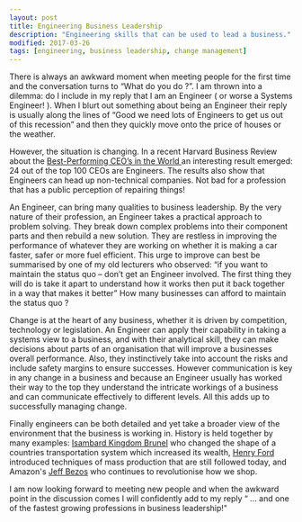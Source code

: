 ```yaml
---
layout: post
title: Engineering Business Leadership  
description: "Engineering skills that can be used to lead a business."
modified: 2017-03-26
tags: [engineering, business leadership, change management]
---
```


There is always an awkward moment when meeting people for the first time and the conversation
turns to “What do you do ?”.  I am thrown into a dilemma: do I include in my reply that I am an Engineer ( or worse a Systems Engineer! ). When I blurt out something about being an Engineer their reply is usually along the lines of  “Good we need lots of Engineers to get us out of this recession” and then they quickly move onto the price of houses or the weather.

However, the situation is changing. In a recent Harvard Business Review about the
<a href="https://hbr.org/2014/11/the-best-performing-ceos-in-the-world">
Best-Performing CEO’s in the World </a> an interesting result emerged: 24 out of the top 100 CEOs are Engineers.  The results also show that Engineers can head up non-technical companies. Not bad for a profession that has a public perception of repairing things!

An Engineer, can bring many qualities to business leadership.  By the very nature of their profession, an Engineer takes a practical approach to problem solving.  They break down complex problems into their component parts and then rebuild a new solution. They are restless in improving the performance of whatever they are working on whether it is making a car faster, safer or more fuel efficient. This urge to improve can best be summarised by one of my old lecturers who observed: “if you want to maintain the status quo – don’t get an Engineer involved. The first thing they will do is take it apart to understand how it works then put it back together in a way that makes it better” How many businesses can afford to maintain the status quo ?

Change is at the heart of any business, whether it is driven by competition, technology or legislation.  An Engineer can apply their capability in taking a systems view to a business, and with their analytical skill, they can make decisions about parts of an organisation that will improve a businesses overall performance. Also, they instinctively take into account the risks and include safety margins to ensure successes. However communication is key in any change in a business and because an Engineer usually has worked their way to the top they understand the intricate workings of a business and can communicate effectively to different levels. All this adds up to successfully managing change.

Finally engineers can be both detailed and yet take a broader view of the environment that the business is working in. History is held together by many examples:
<a href="https://en.wikipedia.org/wiki/Isambard_Kingdom_Brunel">Isambard Kingdom Brunel</a> who changed the shape of a countries transportation system which increased its wealth,
<a href="https://en.wikipedia.org/wiki/Isambard_Kingdom_Brunel">Henry Ford</a> introduced techniques of  mass production that are still followed today, and Amazon's
<a href="https://en.wikipedia.org/wiki/Jeff_Bezos">Jeff Bezos<a/> who continues to revolutionise how we shop.

I am now looking forward to meeting new people and when the awkward point in the discussion comes I will confidently add to my reply  “ … and one of the fastest growing professions in business leadership!"
